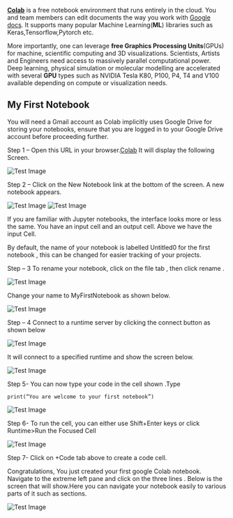 **[Colab](https://colab.research.google.com)** is a free notebook environment that runs entirely in the cloud. You and team members can edit documents the way you work with [Google docs](https://docs.google.com). It supports many popular Machine Learning(**ML**) libraries such as Keras,Tensorflow,Pytorch etc.

More importantly, one can leverage **free Graphics Processing Units**(GPUs) for machine, scientific computing and 3D visualizations. Scientists, Artists and Engineers need access to massively parallel computational power. Deep learning, physical simulation or molecular modelling are accelerated with several **GPU** types such as NVIDIA Tesla K80, P100, P4, T4 and V100 available depending on compute or visualization needs.

My First Notebook
------------------

You will need a Gmail account as Colab implicitly uses Google Drive for storing your notebooks, ensure that you are logged in to your Google Drive account before proceeding further.

Step 1 – Open this URL in your browser.[Colab](https://colab.research.google.com) It will display the following Screen.

![Test Image](./images/1.png "Test Title")

Step 2 – Click on the New Notebook link at the bottom of the screen. A new notebook appears.

![Test Image](./images/2.png "Test Title")
![Test Image](./images/3.png "Test Title")

If you are familiar with Jupyter notebooks, the interface looks more or less the same. You have an input cell and an output cell. Above we have the input Cell.

By default, the name of your notebook is labelled Untitled0 for the first notebook , this can be changed for easier tracking of your projects.

Step – 3 To rename your notebook, click on the file tab , then click rename . 

![Test Image](./images/4.png "Test Title")

Change your name to MyFirstNotebook as shown below.

![Test Image](./images/5.png "Test Title")

Step – 4 Connect to a runtime server by clicking the connect button as shown below

![Test Image](./images/6.png "Test Title")

It will connect to a specified runtime and show the screen below.

![Test Image](./images/7.png "Test Title")

Step 5- You can now type your code in the cell shown .Type

`print(“You are welcome to your first notebook”)`

![Test Image](./images/8.png "Test Title")

Step 6- To run the cell, you can either use Shift+Enter keys or click Runtime>Run the Focused Cell

![Test Image](./images/9.png "Test Title")

Step 7- Click on +Code tab above to create a code cell. 

Congratulations, You just created your first google Colab notebook. Navigate  to the extreme left pane and click on the three lines . Below is the screen that will show.Here you can navigate your notebook easily to various parts of it such as sections.

![Test Image](./images/10.png "Test Title")
